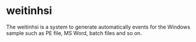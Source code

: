 # weitinhsi

The weitinhsi is a system to generate automatically events for the Windows sample such as PE file, MS Word, batch files and so on.
